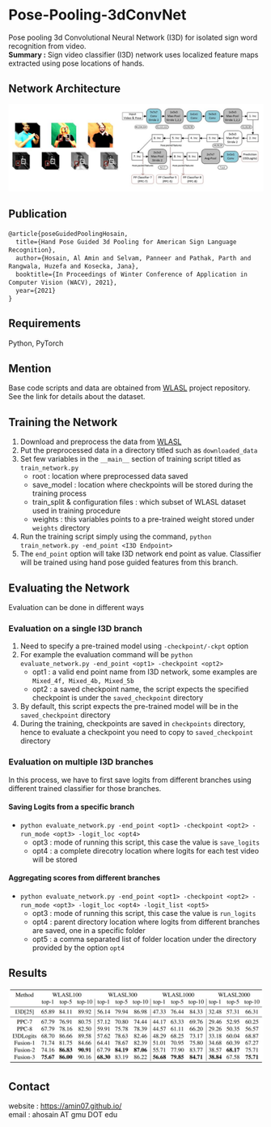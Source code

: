 # Pose-Pooling-3dConvNet
Pose pooling 3d Convolutional Neural Network (I3D) for isolated sign word recognition from video. <br>
**Summary :** Sign video classifier (I3D) network uses localized feature maps extracted using pose locations of hands.

## Network Architecture
![alt text](repo_images/arch.JPG)

## Publication
```
@article{poseGuidedPoolingHosain,
  title={Hand Pose Guided 3d Pooling for American Sign Language Recognition},
  author={Hosain, Al Amin and Selvam, Panneer and Pathak, Parth and Rangwala, Huzefa and Kosecka, Jana},
  booktitle={In Proceedings of Winter Conference of Application in Computer Vision (WACV), 2021},
  year={2021}
}
```
## Requirements
Python, PyTorch

## Mention
Base code scripts and data are obtained from [WLASL](https://github.com/dxli94/WLASL) project repository. See the link for details about the dataset. 

## Training the Network
1. Download and preprocess the data from [WLASL](https://github.com/dxli94/WLASL)
2. Put the preprocessed data in a directory titled such as ```downloaded_data```
3. Set few variables in the ```__main__``` section of training script titled as ```train_network.py```
    - root : location where preprocessed data saved
    - save_model : location where checkpoints will be stored during the training process
    - train_split & configuration files : which subset of WLASL dataset used in training procedure
    - weights : this variables points to a pre-trained weight stored under ```weights``` directory
4. Run the training script simply using the command, ```python train_network.py -end_point <I3D Endpoint>```
5. The ```end_point``` option will take I3D network end point as value. Classifier will be trained using hand pose guided features from this branch.

## Evaluating the Network
Evaluation can be done in different ways
### Evaluation on a single I3D branch
1. Need to specify a pre-trained model using ```-checkpoint/-ckpt``` option
2. For example the evaluation command will be ```python evaluate_network.py -end_point <opt1> -checkpoint <opt2>```
    - opt1 : a valid end point name from I3D network, some examples are ```Mixed_4f, Mixed_4b, Mixed_5b```
    - opt2 : a saved checkpoint name, the script expects the specified checkpoint is under the ```saved_checkpoint``` directory
3. By default, this script expects the pre-trained model will be in the ```saved_checkpoint``` directory
4. During the training, checkpoints are saved in ```checkpoints``` directory, hence to evaluate a checkpoint you need to copy to ```saved_checkpoint``` directory

### Evaluation on multiple I3D branches
In this process, we have to first save logits from different branches using different trained classifier for those branches. 
#### Saving Logits from a specific branch
  - ```python evaluate_network.py -end_point <opt1> -checkpoint <opt2> -run_mode <opt3> -logit_loc <opt4>```
    - opt3 : mode of running this script, this case the value is ```save_logits```
    - opt4 : a complete direcotry location where logits for each test video will be stored
#### Aggregating scores from different branches
  - ```python evaluate_network.py -end_point <opt1> -checkpoint <opt2> -run_mode <opt3> -logit_loc <opt4> -logit_list <opt5>``` 
    - opt3 : mode of running this script, this case the value is ```run_logits```
    - opt4 : parent directory location where logits from different branches are saved, one in a specific folder
    - opt5 : a comma separated list of folder location under the directory provided by the option ```opt4```
## Results
![alt text](repo_images/results.JPG)

## Contact
website : https://amin07.github.io/<br>
email : ahosain AT gmu DOT edu
